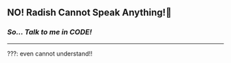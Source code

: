 ## NO! Radish Cannot Speak Anything!🤔
### ***So... Talk to me in CODE!***
-----------
???: even cannot understand!!
